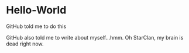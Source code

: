 # Hello-World
GitHub told me to do this

GitHub also told me to write about myself...hmm. Oh StarClan, my brain is dead right now.
